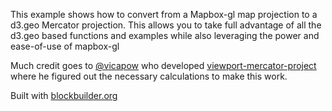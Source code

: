 This example shows how to convert from a Mapbox-gl map projection to a d3.geo Mercator projection.
This allows you to take full advantage of all the d3.geo based functions and examples while also leveraging the power and ease-of-use of mapbox-gl

Much credit goes to [@vicapow](http://twitter.com/vicapow) who developed [viewport-mercator-project](https://github.com/uber-common/viewport-mercator-project) where he figured out the necessary calculations to make this work.


Built with [blockbuilder.org](http://blockbuilder.org)

